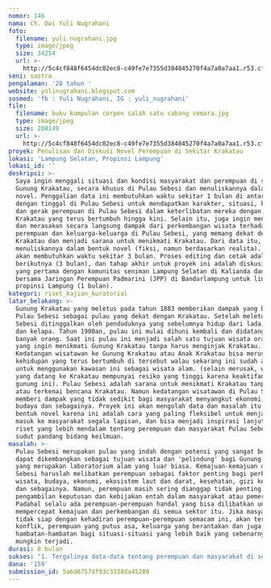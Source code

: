 ```yaml
---
nomor: 146
nama: Ch. Dwi Yuli Nugrahani
foto:
  filename: yuli nugrahani.jpg
  type: image/jpeg
  size: 34254
  url: >-
    http://5c4cf848f6454dc02ec8-c49fe7e7355d384845270f4a7a0a7aa1.r53.cf2.rackcdn.com/2ea25393-0839-4884-9b47-2627ea30a4a4/yuli%20nugrahani.jpg
seni: sastra
pengalaman: '20 tahun '
website: yulinugrahani.blogspot.com
sosmed: 'fb : Yuli Nugrahani, IG : yuli_nugrahani'
file:
  filename: buku kumpulan cerpen salah satu cabang cemara.jpg
  type: image/jpeg
  size: 208149
  url: >-
    http://5c4cf848f6454dc02ec8-c49fe7e7355d384845270f4a7a0a7aa1.r53.cf2.rackcdn.com/92b87a8f-5841-40b7-880d-0c6ee21720e3/buku%20kumpulan%20cerpen%20salah%20satu%20cabang%20cemara.jpg
proyek: Penulisan dan Diskusi Novel Perempuan di Sekitar Krakatau
lokasi: 'Lampung Selatan, Propinsi Lampung'
lokasi_id: ''
deskripsi: >-
  Saya ingin menggali situasi dan kondisi masyarakat dan perempuan di sekitar
  Gunung Krakatau, secara khusus di Pulau Sebesi dan menuliskannya dalam bentuk
  novel. Penggalian data ini membutuhkan waktu sekitar 1 bulan di antaranya
  dengan tinggal di Pulau Sebesi untuk mendapatkan karakter, situasi, kondisi
  dan gerak perempuan di Pulau Sebesi dalam keterlibatan mereka dengan Gunung
  Krakatau yang terus bertumbuh hingga kini. Selain itu, juga ingin mengetahui
  dan merasakan secara langsung dampak dari perkembangan wisata terhadap
  perempuan dan keluarga-keluarga di Pulau Sebesi, yang memang dekat dengan
  Krakatau dan menjadi sarana untuk menikmati Krakatau. Dari data itu, saya akan
  menuliskannya dalam bentuk novel (fiksi, namun berdasarkan realita). Penulisan
  akan membutuhkan waktu sekitar 3 bulan. Proses editing dan cetak adalah tahap
  berikutnya (3 bulan), dan tahap akhir untuk proyek ini adalah diskusi buku,
  yang pertama dengan komunitas seniman Lampung Selatan di Kalianda dan kedua
  bersama Jaringan Perempuan Padmarini (JPP) di Bandarlampung untuk lingkup
  propinsi Lampung (1 bulan).
kategori: riset_kajian_kuratorial
latar_belakang: >-
  Gunung Krakatau yang meletus pada tahun 1883 memberikan dampak yang besar pada
  Pulau Sebesi sebagai pulau yang dekat dengan Krakatau. Setelah meletus, Pulau
  Sebesi ditinggalkan oleh penduduknya yang sebelumnya hidup dari lada, karet
  dan kelapa. Tahun 1900an, pulau ini mulai dihuni kembali dan didatangi oleh
  banyak orang. Saat ini pulau ini menjadi salah satu tujuan wisata orang-orang
  yang ingin menikmati Gunung Krakatau tanpa harus menginjak Krakatau.
  Kedatangan wisatawan ke Gunung Krakatau atau Anak Krakatau bisa merusak
  kehidupan yang terus bertumbuh di tersebut walau sekarang ini sudah ada wacana
  untuk menggunakan kawasan ini sebagai wisata alam. (selain merusak, wisatawan
  yang datang ke Krakatau mempunyai resiko yang tinggi karena keaktifan vulkanik
  gunung ini). Pulau Sebesi adalah sarana untuk menikmati Krakatau tanpa merusak
  atau terkenai bencana Krakatau. Namun kedatangan wisatawan di Pulau Sebesi
  memberi dampak yang tidak sedikit bagi masyarakat menyangkut ekonomi, mental,
  budaya dan sebagainya. Proyek ini akan mengolah data dan masalah itu dalam
  bentuk novel karena ini adalah cara yang paling fleksibel untuk menjadi pintu
  masuk ke masyarakat segala lapisan, dan bisa menjadi inspirasi lanjut untuk
  riset yang lebih mendalam tentang perempuan dan masyarakat Pulau Sebesi dari
  sudut pandang bidang keilmuan. 
masalah: >-
  Pulau Sebesi merupakan pulau yang indah dengan potensi yang sangat besar untuk
  dapat dikembangkan sebagai tujuan wisata dan 'pelindung' bagi Gunung Krakatau
  yang merupakan laboratorium alam yang luar biasa. Kemajuan-kemajuan di Pulau
  Sebesi haruslah melibatkan perempuan sebagai faktor penting bagi perkembangan
  wisata, budaya, ekonomi, ekosistem laut dan darat, kesehatan, gizi keluarga
  dan sebagainya. Namun, perempuan masih sering dianggap tidak penting dalam
  pengambilan keputusan dan kebijakan entah dalam masyarakat atau pemerintahan.
  Padahal selalu ada perempuan-perempuan handal yang bisa dilibatkan untuk
  mempercepat kemajuan dan perkembangan di semua sektor itu. Jika masyarakat
  tidak siap dengan kehadiran perempuan-perempuan semacam ini, akan terjadi
  konflik, perempuan yang putus asa, keluarga yang berantakan dan juga
  hambatan-hambatan bagi situasi-situasi yang lebih baik yang sebenarnya sangat
  mungkin terjadi.
durasi: 8 bulan
sukses: "1. Tergalinya data-data tentang perempuan dan masyarakat di sekitar Gunung Krakatau khususnya di Pulau Sebesi lewat 'live in', penulis tinggal bersama mereka di pulau tersebut.\r\n2. Terbitnya sebuah novel dengan tema perempuan di  sekitar Krakatau, dengan mengangkat masalah gender dan lingkungan hidup di Pulau Sebesi (1.000 buku, diterbitkan oleh penerbit yang dipilih kemudian)\r\n3. Terselenggarakan diskusi buku, pertama dengan komunitas seniman Lampung Selatan di Kalianda (pusat pemerintahan kabupaten Lampung Selatan, tidak jauh dari lokasi Krakatau) dan kedua dengan Jaringan Perempuan Padmarini di Bandarlampung (pusat pemerintahan propinsi Lampung). "
dana: '159'
submission_id: 5a6d6757df93c3338da45289
---
```

